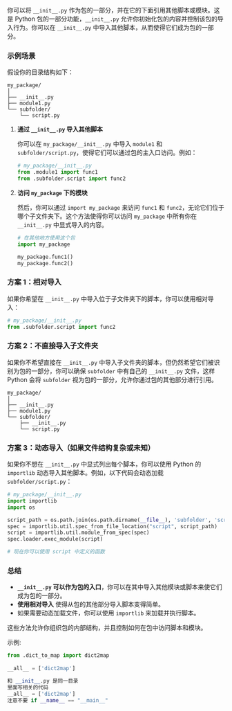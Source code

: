 你可以将 `__init__.py` 作为包的一部分，并在它的下面引用其他脚本或模块。这是 Python 包的一部分功能，`__init__.py` 允许你初始化包的内容并控制该包的导入行为。你可以在 `__init__.py` 中导入其他脚本，从而使得它们成为包的一部分。

### 示例场景

假设你的目录结构如下：

```
my_package/
│
├── __init__.py
├── module1.py
└── subfolder/
    └── script.py
```

1. **通过 `__init__.py` 导入其他脚本**

   你可以在 `my_package/__init__.py` 中导入 `module1` 和 `subfolder/script.py`，使得它们可以通过包的主入口访问。例如：

   ```python
   # my_package/__init__.py
   from .module1 import func1
   from .subfolder.script import func2
   ```

2. **访问 `my_package` 下的模块**

   然后，你可以通过 `import my_package` 来访问 `func1` 和 `func2`，无论它们位于哪个子文件夹下。这个方法使得你可以访问 `my_package` 中所有你在 `__init__.py` 中显式导入的内容。

   ```python
   # 在其他地方使用这个包
   import my_package

   my_package.func1()
   my_package.func2()
   ```

### 方案 1：相对导入
如果你希望在 `__init__.py` 中导入位于子文件夹下的脚本，你可以使用相对导入：

```python
# my_package/__init__.py
from .subfolder.script import func2
```

### 方案 2：不直接导入子文件夹
如果你不希望直接在 `__init__.py` 中导入子文件夹的脚本，但仍然希望它们被识别为包的一部分，你可以确保 `subfolder` 中有自己的 `__init__.py` 文件，这样 Python 会将 `subfolder` 视为包的一部分，允许你通过包的其他部分进行引用。

```
my_package/
│
├── __init__.py
├── module1.py
└── subfolder/
    ├── __init__.py
    └── script.py
```

### 方案 3：动态导入（如果文件结构复杂或未知）

如果你不想在 `__init__.py` 中显式列出每个脚本，你可以使用 Python 的 `importlib` 动态导入其他脚本。例如，以下代码会动态加载 `subfolder/script.py`：

```python
# my_package/__init__.py
import importlib
import os

script_path = os.path.join(os.path.dirname(__file__), 'subfolder', 'script.py')
spec = importlib.util.spec_from_file_location("script", script_path)
script = importlib.util.module_from_spec(spec)
spec.loader.exec_module(script)

# 现在你可以使用 script 中定义的函数
```

### 总结

- **`__init__.py` 可以作为包的入口**，你可以在其中导入其他模块或脚本来使它们成为包的一部分。
- **使用相对导入** 使得从包的其他部分导入脚本变得简单。
- 如果需要动态加载文件，你可以使用 `importlib` 来加载并执行脚本。

这些方法允许你组织包的内部结构，并且控制如何在包中访问脚本和模块。



示例:
```python  title:__init__.py 
from .dict_to_map import dict2map  
  
__all__ = ['dict2map']
```

```python title:dict_to_map
和 __init__.py 是同一目录
里面写相关的代码
__all__ = ['dict2map']
注意不要 if __name__ == "__main__"
```
